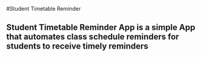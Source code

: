 #Student Timetable Reminder

## Student Timetable Reminder App is a simple App that automates class schedule reminders for students to receive timely reminders
